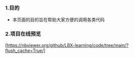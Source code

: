 ### 1.目的
  - 本页面的目的旨在帮助大家方便的调用各类代码

### 2.项目在线预览
[https://nbviewer.org/github/LBX-learning/code/tree/main/?flush_cache=True/]
